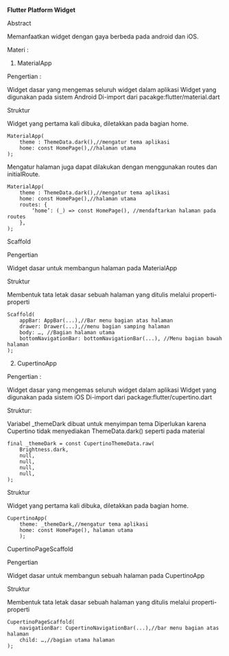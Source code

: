 **Flutter Platform Widget**


Abstract

Memanfaatkan widget dengan gaya berbeda pada android dan iOS.


Materi :

1. MaterialApp

Pengertian : 

Widget dasar yang mengemas seluruh widget dalam aplikasi
Widget yang digunakan pada sistem Android
Di-import dari pacakge:flutter/material.dart

Struktur 

Widget yang pertama kali dibuka, diletakkan pada bagian home.

```
MaterialApp(
	theme : ThemeData.dark(),//mengatur tema aplikasi
	home: const HomePage(),//halaman utama
);
```

Mengatur halaman juga dapat dilakukan dengan menggunakan routes dan initialRoute.

```
MaterialApp(
	theme : ThemeData.dark(),//mengatur tema aplikasi
	home: const HomePage(),//halaman utama
	routes: {
		‘home’: (_) => const HomePage(), //mendaftarkan halaman pada routes
	},
);
```

Scaffold

Pengertian

Widget dasar untuk membangun halaman pada MaterialApp

Struktur


Membentuk tata letak dasar sebuah halaman yang ditulis melalui properti-properti

```
Scaffold(
	appBar: AppBar(...),//Bar menu bagian atas halaman
	drawer: Drawer(...),//menu bagian samping halaman
	body: …, //Bagian halaman utama
	bottomNavigationBar: bottomNavigationBar(...), //Menu bagian bawah halaman
);
```
2. CupertinoApp

Pengertian :

Widget dasar yang mengemas seluruh widget dalam aplikasi
Widget yang digunakan pada sistem iOS
Di-import dari package:flutter/cupertino.dart

Struktur:

Variabel _themeDark dibuat untuk menyimpan tema
Diperlukan karena Cupertino tidak menyediakan ThemeData.dark() seperti pada material

```
final _themeDark = const CupertinoThemeData.raw(
	Brightness.dark,
	null,
	null,
	null,
	null,
);

```

Struktur 

Widget yang pertama kali dibuka, diletakkan pada bagian home.

```
CupertinoApp(
	theme: _themeDark,//mengatur tema aplikasi
	home: const HomePage(), halaman utama
	);
```


CupertinoPageScaffold

Pengertian

Widget dasar untuk membangun sebuah halaman pada CupertinoApp

Struktur

Membentuk tata letak dasar sebuah halaman yang ditulis melalui properti-properti



```
CupertinoPageScaffold(
	navigationBar: CupertinoNavigationBar(...),//bar menu bagian atas halaman
	child: …,//bagian utama halaman
);

```


